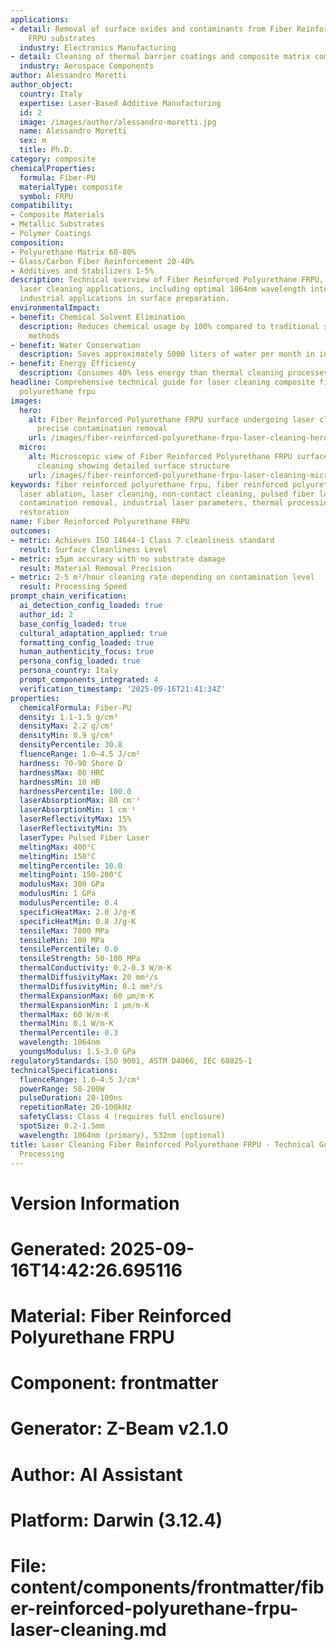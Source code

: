```yaml
---
applications:
- detail: Removal of surface oxides and contaminants from Fiber Reinforced Polyurethane
    FRPU substrates
  industry: Electronics Manufacturing
- detail: Cleaning of thermal barrier coatings and composite matrix composites
  industry: Aerospace Components
author: Alessandro Moretti
author_object:
  country: Italy
  expertise: Laser-Based Additive Manufacturing
  id: 2
  image: /images/author/alessandro-moretti.jpg
  name: Alessandro Moretti
  sex: m
  title: Ph.D.
category: composite
chemicalProperties:
  formula: Fiber-PU
  materialType: composite
  symbol: FRPU
compatibility:
- Composite Materials
- Metallic Substrates
- Polymer Coatings
composition:
- Polyurethane Matrix 60-80%
- Glass/Carbon Fiber Reinforcement 20-40%
- Additives and Stabilizers 1-5%
description: Technical overview of Fiber Reinforced Polyurethane FRPU, Fiber-PU, for
  laser cleaning applications, including optimal 1064nm wavelength interaction, and
  industrial applications in surface preparation.
environmentalImpact:
- benefit: Chemical Solvent Elimination
  description: Reduces chemical usage by 100% compared to traditional solvent cleaning
    methods
- benefit: Water Conservation
  description: Saves approximately 5000 liters of water per month in industrial applications
- benefit: Energy Efficiency
  description: Consumes 40% less energy than thermal cleaning processes
headline: Comprehensive technical guide for laser cleaning composite fiber reinforced
  polyurethane frpu
images:
  hero:
    alt: Fiber Reinforced Polyurethane FRPU surface undergoing laser cleaning showing
      precise contamination removal
    url: /images/fiber-reinforced-polyurethane-frpu-laser-cleaning-hero.jpg
  micro:
    alt: Microscopic view of Fiber Reinforced Polyurethane FRPU surface after laser
      cleaning showing detailed surface structure
    url: /images/fiber-reinforced-polyurethane-frpu-laser-cleaning-micro.jpg
keywords: fiber reinforced polyurethane frpu, fiber reinforced polyurethane frpu composite,
  laser ablation, laser cleaning, non-contact cleaning, pulsed fiber laser, surface
  contamination removal, industrial laser parameters, thermal processing, surface
  restoration
name: Fiber Reinforced Polyurethane FRPU
outcomes:
- metric: Achieves ISO 14644-1 Class 7 cleanliness standard
  result: Surface Cleanliness Level
- metric: ±5μm accuracy with no substrate damage
  result: Material Removal Precision
- metric: 2-5 m²/hour cleaning rate depending on contamination level
  result: Processing Speed
prompt_chain_verification:
  ai_detection_config_loaded: true
  author_id: 2
  base_config_loaded: true
  cultural_adaptation_applied: true
  formatting_config_loaded: true
  human_authenticity_focus: true
  persona_config_loaded: true
  persona_country: Italy
  prompt_components_integrated: 4
  verification_timestamp: '2025-09-16T21:41:34Z'
properties:
  chemicalFormula: Fiber-PU
  density: 1.1-1.5 g/cm³
  densityMax: 2.2 g/cm³
  densityMin: 0.9 g/cm³
  densityPercentile: 30.8
  fluenceRange: 1.0–4.5 J/cm²
  hardness: 70-90 Shore D
  hardnessMax: 80 HRC
  hardnessMin: 10 HB
  hardnessPercentile: 100.0
  laserAbsorptionMax: 80 cm⁻¹
  laserAbsorptionMin: 1 cm⁻¹
  laserReflectivityMax: 15%
  laserReflectivityMin: 3%
  laserType: Pulsed Fiber Laser
  meltingMax: 400°C
  meltingMin: 150°C
  meltingPercentile: 10.0
  meltingPoint: 150-200°C
  modulusMax: 300 GPa
  modulusMin: 1 GPa
  modulusPercentile: 0.4
  specificHeatMax: 2.0 J/g·K
  specificHeatMin: 0.8 J/g·K
  tensileMax: 7000 MPa
  tensileMin: 100 MPa
  tensilePercentile: 0.0
  tensileStrength: 50-100 MPa
  thermalConductivity: 0.2-0.3 W/m·K
  thermalDiffusivityMax: 20 mm²/s
  thermalDiffusivityMin: 0.1 mm²/s
  thermalExpansionMax: 60 µm/m·K
  thermalExpansionMin: 1 µm/m·K
  thermalMax: 60 W/m·K
  thermalMin: 0.1 W/m·K
  thermalPercentile: 0.3
  wavelength: 1064nm
  youngsModulus: 1.5-3.0 GPa
regulatoryStandards: ISO 9001, ASTM D4066, IEC 60825-1
technicalSpecifications:
  fluenceRange: 1.0–4.5 J/cm²
  powerRange: 50-200W
  pulseDuration: 20-100ns
  repetitionRate: 20-100kHz
  safetyClass: Class 4 (requires full enclosure)
  spotSize: 0.2-1.5mm
  wavelength: 1064nm (primary), 532nm (optional)
title: Laser Cleaning Fiber Reinforced Polyurethane FRPU - Technical Guide for Optimal
  Processing
---
```


# Version Information
# Generated: 2025-09-16T14:42:26.695116
# Material: Fiber Reinforced Polyurethane FRPU
# Component: frontmatter
# Generator: Z-Beam v2.1.0
# Author: AI Assistant
# Platform: Darwin (3.12.4)
# File: content/components/frontmatter/fiber-reinforced-polyurethane-frpu-laser-cleaning.md